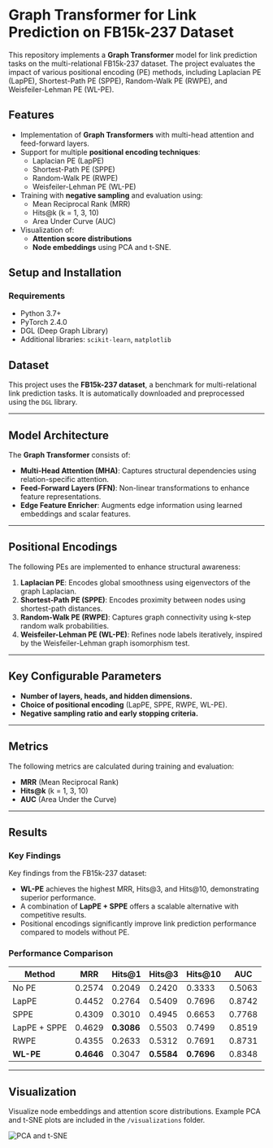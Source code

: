# Graph Transformer for Link Prediction on FB15k-237 Dataset

This repository implements a **Graph Transformer** model for link prediction tasks on the multi-relational FB15k-237 dataset. The project evaluates the impact of various positional encoding (PE) methods, including Laplacian PE (LapPE), Shortest-Path PE (SPPE), Random-Walk PE (RWPE), and Weisfeiler-Lehman PE (WL-PE).

## Features

- Implementation of **Graph Transformers** with multi-head attention and feed-forward layers.
- Support for multiple **positional encoding techniques**:
  - Laplacian PE (LapPE)
  - Shortest-Path PE (SPPE)
  - Random-Walk PE (RWPE)
  - Weisfeiler-Lehman PE (WL-PE)
- Training with **negative sampling** and evaluation using:
  - Mean Reciprocal Rank (MRR)
  - Hits@k (k = 1, 3, 10)
  - Area Under Curve (AUC)
- Visualization of:
  - **Attention score distributions**
  - **Node embeddings** using PCA and t-SNE.

## Setup and Installation

### Requirements

- Python 3.7+
- PyTorch 2.4.0
- DGL (Deep Graph Library)
- Additional libraries: `scikit-learn`, `matplotlib`


## Dataset

This project uses the **FB15k-237 dataset**, a benchmark for multi-relational link prediction tasks. It is automatically downloaded and preprocessed using the `DGL` library.

---

## Model Architecture

The **Graph Transformer** consists of:

- **Multi-Head Attention (MHA)**: Captures structural dependencies using relation-specific attention.
- **Feed-Forward Layers (FFN)**: Non-linear transformations to enhance feature representations.
- **Edge Feature Enricher**: Augments edge information using learned embeddings and scalar features.

---

## Positional Encodings

The following PEs are implemented to enhance structural awareness:

1. **Laplacian PE**: Encodes global smoothness using eigenvectors of the graph Laplacian.
2. **Shortest-Path PE (SPPE)**: Encodes proximity between nodes using shortest-path distances.
3. **Random-Walk PE (RWPE)**: Captures graph connectivity using k-step random walk probabilities.
4. **Weisfeiler-Lehman PE (WL-PE)**: Refines node labels iteratively, inspired by the Weisfeiler-Lehman graph isomorphism test.

---
## Key Configurable Parameters

- **Number of layers, heads, and hidden dimensions.**
- **Choice of positional encoding** (LapPE, SPPE, RWPE, WL-PE).
- **Negative sampling ratio and early stopping criteria.**

---
## Metrics

The following metrics are calculated during training and evaluation:

- **MRR** (Mean Reciprocal Rank)
- **Hits@k** (k = 1, 3, 10)
- **AUC** (Area Under the Curve)

---

## Results

### Key Findings

Key findings from the FB15k-237 dataset:

- **WL-PE** achieves the highest MRR, Hits@3, and Hits@10, demonstrating superior performance.
- A combination of **LapPE + SPPE** offers a scalable alternative with competitive results.
- Positional encodings significantly improve link prediction performance compared to models without PE.

### Performance Comparison

| **Method**        | **MRR**  | **Hits@1** | **Hits@3** | **Hits@10** | **AUC**   |
|--------------------|----------|------------|------------|-------------|-----------|
| No PE             | 0.2574   | 0.2049     | 0.2420     | 0.3333      | 0.5063    |
| LapPE             | 0.4452   | 0.2764     | 0.5409     | 0.7696      | 0.8742    |
| SPPE              | 0.4309   | 0.3010     | 0.4945     | 0.6653      | 0.7768    |
| LapPE + SPPE      | 0.4629   | **0.3086**     | 0.5503     | 0.7499      | 0.8519    |
| RWPE              | 0.4355   | 0.2633     | 0.5312     | 0.7691      | 0.8731    |
| **WL-PE**         | **0.4646** | 0.3047    | **0.5584** | **0.7696**  | 0.8348    |

---

## Visualization

Visualize node embeddings and attention score distributions. Example PCA and t-SNE plots are included in the `/visualizations` folder.

![PCA and t-SNE](visualizations/wlpe_node_embeddings_pca_tsne_combined.png)

